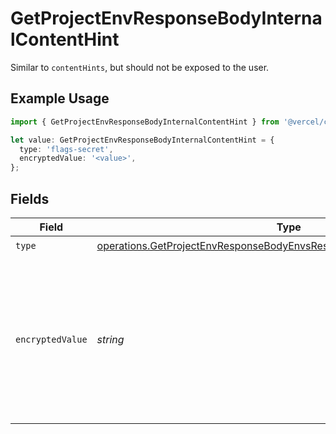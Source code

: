 # GetProjectEnvResponseBodyInternalContentHint

Similar to `contentHints`, but should not be exposed to the user.

## Example Usage

```typescript
import { GetProjectEnvResponseBodyInternalContentHint } from '@vercel/client/models/operations';

let value: GetProjectEnvResponseBodyInternalContentHint = {
  type: 'flags-secret',
  encryptedValue: '<value>',
};
```

## Fields

| Field            | Type                                                                                                                                                             | Required           | Description                                                                                                                  |
| ---------------- | ---------------------------------------------------------------------------------------------------------------------------------------------------------------- | ------------------ | ---------------------------------------------------------------------------------------------------------------------------- |
| `type`           | [operations.GetProjectEnvResponseBodyEnvsResponse200ApplicationJSONType](../../models/operations/getprojectenvresponsebodyenvsresponse200applicationjsontype.md) | :heavy_check_mark: | N/A                                                                                                                          |
| `encryptedValue` | _string_                                                                                                                                                         | :heavy_check_mark: | Contains the `value` of the env variable, encrypted with a special key to make decryption possible in the subscriber Lambda. |
